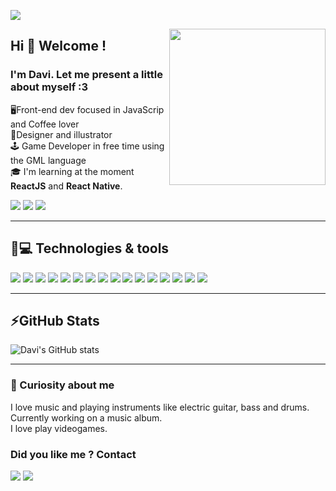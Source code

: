 
![](https://komarev.com/ghpvc/?username=DaviNeves0&color=74c77a)


<img src="https://i.pinimg.com/originals/48/5e/83/485e83ad5709e90ba5a0cffccb717e08.gif" width="250" align='right'>

## Hi 👋 Welcome ! 


### I'm Davi. Let me present a little about myself :3


🖥Front-end dev focused in JavaScrip and Coffee lover </br>
🎨Designer and illustrator </br> 
🕹 Game Developer in free time using the GML language </br>
🎓 I'm learning at the moment <strong>ReactJS</strong> and <strong>React Native</strong>.</br>


[<img src = "https://img.shields.io/badge/facebook-%231877F2.svg?&style=for-the-badge&logo=facebook&logoColor=white">](https://www.facebook.com/davi.neves.7) 
[<img src= "https://img.shields.io/badge/Instagram-E4405F?style=for-the-badge&logo=instagram&logoColor=white">](https://www.instagram.com/davis.neves/?hl=pt-br)
[<img src="https://img.shields.io/badge/LinkedIn-0077B5?style=for-the-badge&logo=linkedin&logoColor=white">](https://www.linkedin.com/in/davi-neves-a50573201/)
<hr>


## 🚀💻 Technologies & tools

<img src="https://img.shields.io/badge/HTML5-E34F26?style=for-the-badge&logo=html5&logoColor=white"> <img src="https://img.shields.io/badge/CSS3-1572B6?style=for-the-badge&logo=css3&logoColor=white"> <img src="https://img.shields.io/badge/JavaScript-F7DF1E?style=for-the-badge&logo=javascript&logoColor=black"> <img src="https://img.shields.io/badge/React-20232A?style=for-the-badge&logo=react&logoColor=61DAFB"> <img src="https://img.shields.io/badge/React_Native-20232A?style=for-the-badge&logo=react&logoColor=61DAFB"> <img src="https://img.shields.io/badge/tailwindcss-%2338B2AC.svg?style=for-the-badge&logo=tailwind-css&logoColor=white"> <img src="https://img.shields.io/badge/Bootstrap-563D7C?style=for-the-badge&logo=bootstrap&logoColor=white"> <img src="https://img.shields.io/badge/Node.js-43853D?style=for-the-badge&logo=node.js&logoColor=white"> <img src="https://img.shields.io/badge/Yarn-2C8EBB?style=for-the-badge&logo=yarn&logoColor=white"> <img src="https://img.shields.io/badge/npm-CB3837?style=for-the-badge&logo=npm&logoColor=white"> <img src="https://img.shields.io/badge/Express.js-404D59?style=for-the-badge&logo=express&logoColor=white"> <img src="https://img.shields.io/badge/TypeScript-007ACC?style=for-the-badge&logo=typescript&logoColor=white">  <img src="https://img.shields.io/badge/MongoDB-4EA94B?style=for-the-badge&logo=mongodb&logoColor=white"> <img src="https://img.shields.io/badge/Visual_Studio_2019-5C2D91?style=for-the-badge&logo=visual%20studio&logoColor=white"> <img src="https://img.shields.io/badge/Git-F05032?style=for-the-badge&logo=git&logoColor=white"> <img src="https://img.shields.io/badge/figma-%23F24E1E.svg?style=for-the-badge&logo=figma&logoColor=white">
<hr>

## ⚡GitHub Stats 

![Davi's GitHub stats](https://github-readme-stats.vercel.app/api?username=DaviNeves0&show_icons=true&theme=transparent)
<hr>

### 🤗 Curiosity about me 

I love music and playing instruments like electric guitar, bass and drums. Currently working on a music album.</br>
I love play videogames.

### Did you like me ? Contact 

[<img src="https://img.shields.io/badge/WhatsApp-25D366?style=for-the-badge&logo=whatsapp&logoColor=white">](https://api.whatsapp.com/send?phone=5512982377424&text=Olá%20Davi,%20vi%20o%20seu%20GitHun%20e%20me%20interessei) 
<img src="https://img.shields.io/badge/Gmail-D14836?style=for-the-badge&logo=gmail&logoColor=white">
